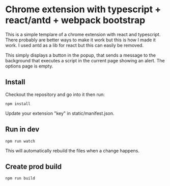 # Chrome extension with typescript + react/antd + webpack bootstrap

This is a simple templare of a chrome extension with react and typescript.
There probably are better ways to make it work but this is how I made it work.
I used antd as a lib for react but this can easily be removed.

This simply displays a button in the popup, that sends a message to the background
that executes a script in the current page showing an alert. The options page is
empty.

## Install

Checkout the repository and go into it then run:

```
npm install
```

Update your extension "key" in static/manifest.json.

## Run in dev

```
npm run watch
```

This will automatically rebuild the files when a change happens.

## Create prod build

```
npm run build
```
